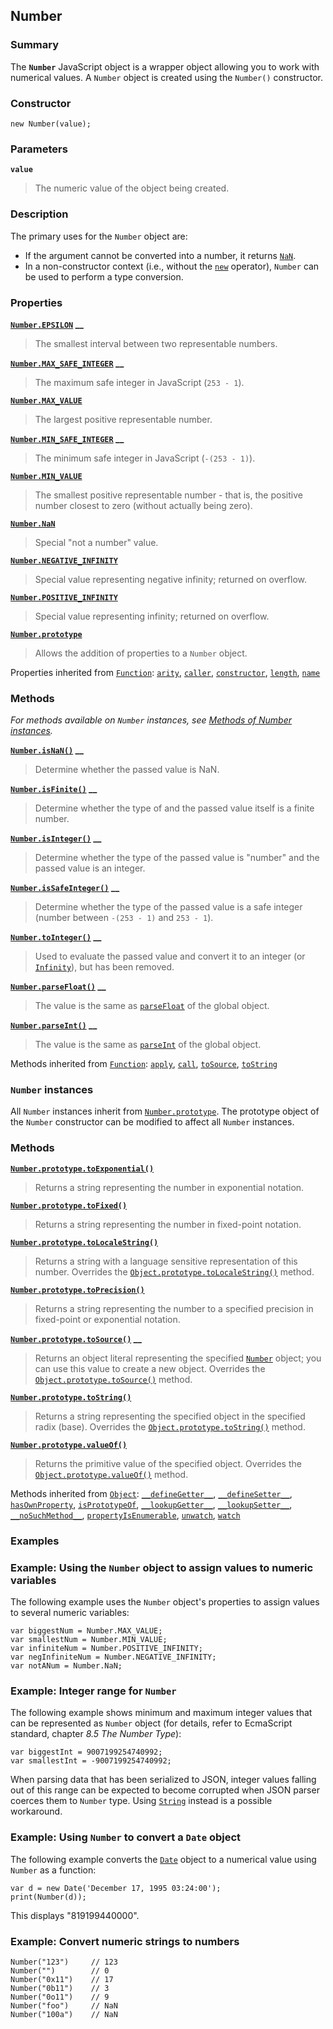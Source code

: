 ## Number

### Summary

The **`Number`** JavaScript object is a wrapper object allowing you to work with numerical values. A `Number` object is created using the `Number()` constructor.

### Constructor

    new Number(value);

### Parameters

**`value`**

> The numeric value of the object being created.

### Description

The primary uses for the `Number` object are:

* If the argument cannot be converted into a number, it returns [`NaN`][0].
* In a non-constructor context (i.e., without the [`new`][1] operator), `Number` can be used to perform a type conversion.

### Properties

**[`Number.EPSILON`][2] __**

> The smallest interval between two representable numbers.

**[`Number.MAX_SAFE_INTEGER`][3] __**

> The maximum safe integer in JavaScript (`253 - 1`).

**[`Number.MAX_VALUE`][4]**

> The largest positive representable number.

**[`Number.MIN_SAFE_INTEGER`][5] __**

> The minimum safe integer in JavaScript (`-(253 - 1)`).

**[`Number.MIN_VALUE`][6]**

> The smallest positive representable number - that is, the positive number closest to zero (without actually being zero).

**[`Number.NaN`][7]**

> Special "not a number" value.

**[`Number.NEGATIVE_INFINITY`][8]**

> Special value representing negative infinity; returned on overflow.

**[`Number.POSITIVE_INFINITY`][9]**

> Special value representing infinity; returned on overflow.

**[`Number.prototype`][10]**

> Allows the addition of properties to a `Number` object.

Properties inherited from [`Function`][11]:
[`arity`][12], [`caller`][13], [`constructor`][14], [`length`][15], [`name`][16]

### Methods
_For methods available on `Number` instances, see [Methods of Number instances][17]._

**[`Number.isNaN()`][18] __**

> Determine whether the passed value is NaN.

**[`Number.isFinite()`][19] __**

> Determine whether the type of and the passed value itself is a finite number.

**[`Number.isInteger()`][20] __**

> Determine whether the type of the passed value is "number" and the passed value is an integer.

**[`Number.isSafeInteger()`][21] __**

> Determine whether the type of the passed value is a safe integer (number between `-(253 - 1)` and `253 - 1`).

**[`Number.toInteger()`][22] __**

> Used to evaluate the passed value and convert it to an integer (or [`Infinity`][23]), but has been removed.

**[`Number.parseFloat()`][24] __**

> The value is the same as [`parseFloat`][25] of the global object.

**[`Number.parseInt()`][26] __**

> The value is the same as [`parseInt`][27] of the global object.

Methods inherited from [`Function`][11]:
[`apply`][28], [`call`][29], [`toSource`][30], [`toString`][31]

### `Number` instances

All `Number` instances inherit from [`Number.prototype`][10]. The prototype object of the `Number` constructor can be modified to affect all `Number` instances.

### Methods

**[`Number.prototype.toExponential()`][32]**

> Returns a string representing the number in exponential notation.

**[`Number.prototype.toFixed()`][33]**

> Returns a string representing the number in fixed-point notation.

**[`Number.prototype.toLocaleString()`][34]**

> Returns a string with a language sensitive representation of this number. Overrides the [`Object.prototype.toLocaleString()`][35] method.

**[`Number.prototype.toPrecision()`][36]**

> Returns a string representing the number to a specified precision in fixed-point or exponential notation.

**[`Number.prototype.toSource()`][37] __**

> Returns an object literal representing the specified [`Number`][38] object; you can use this value to create a new object. Overrides the [`Object.prototype.toSource()`][39] method.

**[`Number.prototype.toString()`][40]**

> Returns a string representing the specified object in the specified radix (base). Overrides the [`Object.prototype.toString()`][41] method.

**[`Number.prototype.valueOf()`][42]**

> Returns the primitive value of the specified object. Overrides the [`Object.prototype.valueOf()`][43] method.

Methods inherited from [`Object`][44]:
[`__defineGetter__`][45], [`__defineSetter__`][46], [`hasOwnProperty`][47], [`isPrototypeOf`][48], [`__lookupGetter__`][49], [`__lookupSetter__`][50], [`__noSuchMethod__`][51], [`propertyIsEnumerable`][52], [`unwatch`][53], [`watch`][54]

### Examples

### Example: Using the `Number` object to assign values to numeric variables

The following example uses the `Number` object's properties to assign values to several numeric variables:

    var biggestNum = Number.MAX_VALUE;
    var smallestNum = Number.MIN_VALUE;
    var infiniteNum = Number.POSITIVE_INFINITY;
    var negInfiniteNum = Number.NEGATIVE_INFINITY;
    var notANum = Number.NaN;
    

### Example: Integer range for `Number`

The following example shows minimum and maximum integer values that can be represented as `Number` object (for details, refer to EcmaScript standard, chapter _8.5 The Number Type_):

    var biggestInt = 9007199254740992;
    var smallestInt = -9007199254740992;
    

When parsing data that has been serialized to JSON, integer values falling out of this range can be expected to become corrupted when JSON parser coerces them to `Number` type. Using [`String`][55] instead is a possible workaround.

### Example: Using `Number` to convert a `Date` object

The following example converts the [`Date`][56] object to a numerical value using `Number` as a function:

    var d = new Date('December 17, 1995 03:24:00');
    print(Number(d));
    

This displays "819199440000".

### Example: Convert numeric strings to numbers

    Number("123")     // 123
    Number("")        // 0
    Number("0x11")    // 17
    Number("0b11")    // 3
    Number("0o11")    // 9
    Number("foo")     // NaN
    Number("100a")    // NaN
    



[0]: https://developer.mozilla.org/en/docs/Web/JavaScript/Reference/Global_Objects/NaN "The global NaN property is a value representing Not-A-Number."
[1]: https://developer.mozilla.org/en/docs/Web/JavaScript/Reference/Operators/new "The new operator creates an instance of a user-defined object type or of one of the built-in object types that has a constructor function."
[2]: https://developer.mozilla.org/en/docs/Web/JavaScript/Reference/Global_Objects/Number/EPSILON "The Number.EPSILON property represents the difference between one and the smallest value greater than one that can be represented as a Number."
[3]: https://developer.mozilla.org/en/docs/Web/JavaScript/Reference/Global_Objects/Number/MAX_SAFE_INTEGER "The Number.MAX_SAFE_INTEGER constant represents the maximum safe integer in JavaScript (253 - 1)."
[4]: https://developer.mozilla.org/en/docs/Web/JavaScript/Reference/Global_Objects/Number/MAX_VALUE "The Number.MAX_VALUE property represents the maximum numeric value representable in JavaScript."
[5]: https://developer.mozilla.org/en/docs/Web/JavaScript/Reference/Global_Objects/Number/MIN_SAFE_INTEGER "The Number.MIN_SAFE_INTEGER constant represents the minimum safe integer in JavaScript (-(253 - 1))."
[6]: https://developer.mozilla.org/en/docs/Web/JavaScript/Reference/Global_Objects/Number/MIN_VALUE "The Number.MIN_VALUE property represents the smallest positive numeric value representable in JavaScript."
[7]: https://developer.mozilla.org/en/docs/Web/JavaScript/Reference/Global_Objects/Number/NaN "The Number.NaN property represents Not-A-Number. Equivalent of NaN."
[8]: https://developer.mozilla.org/en/docs/Web/JavaScript/Reference/Global_Objects/Number/NEGATIVE_INFINITY "The Number.NEGATIVE_INFINITY property represents the negative Infinity value."
[9]: https://developer.mozilla.org/en/docs/Web/JavaScript/Reference/Global_Objects/Number/POSITIVE_INFINITY "The Number.POSITIVE_INFINITY property represents the positive Infinity value."
[10]: https://developer.mozilla.org/en/docs/Web/JavaScript/Reference/Global_Objects/Number/prototype "The Number.prototype property represents the prototype for the Number constructor."
[11]: https://developer.mozilla.orghttps://developer.mozilla.org/en/docs/Web/JavaScript/Reference/Global_Objects/Function
[12]: https://developer.mozilla.orghttps://developer.mozilla.org/en/docs/Web/JavaScript/Reference/Global_Objects/Function/Arity
[13]: https://developer.mozilla.orghttps://developer.mozilla.org/en/docs/Web/JavaScript/Reference/Global_Objects/Function/Caller
[14]: https://developer.mozilla.orghttps://developer.mozilla.org/en/docs/Web/JavaScript/Reference/Global_Objects/Function/Constructor
[15]: https://developer.mozilla.orghttps://developer.mozilla.org/en/docs/Web/JavaScript/Reference/Global_Objects/Function/Length
[16]: https://developer.mozilla.orghttps://developer.mozilla.org/en/docs/Web/JavaScript/Reference/Global_Objects/Function/Name
[17]: https://developer.mozilla.orghttps://developer.mozilla.org/en/docs/Web/JavaScript/Reference/Global_Objects/Number/prototype#Methods
[18]: https://developer.mozilla.org/en/docs/Web/JavaScript/Reference/Global_Objects/Number/isNaN "The Number.isNaN() method determines whether the passed value is NaN. More robust version of the original global isNaN()."
[19]: https://developer.mozilla.org/en/docs/Web/JavaScript/Reference/Global_Objects/Number/isFinite "The Number.isFinite() method determines whether the passed value is finite."
[20]: https://developer.mozilla.org/en/docs/Web/JavaScript/Reference/Global_Objects/Number/isInteger "The Number.isInteger() method determines whether the passed value is an integer."
[21]: https://developer.mozilla.org/en/docs/Web/JavaScript/Reference/Global_Objects/Number/isSafeInteger "The Number.isSafeInteger() method determines whether the provided value is a number that is a safe integer. A safe integer is an integer that"
[22]: https://developer.mozilla.org/en/docs/Web/JavaScript/Reference/Global_Objects/Number/toInteger "The Number.toInteger() method used to evaluate the passed value and convert it to an integer, but its implementation has been removed."
[23]: https://developer.mozilla.org/en/docs/Web/JavaScript/Reference/Global_Objects/Infinity "The global Infinity property is a numeric value representing infinity."
[24]: https://developer.mozilla.org/en/docs/Web/JavaScript/Reference/Global_Objects/Number/parseFloat "The Number.parseFloat() method parses a string argument and returns a floating point number. This method behaves identically to the global function parseFloat() and is part of ECMAScript 6 (its purpose is modularization of globals)."
[25]: https://developer.mozilla.org/en/docs/Web/JavaScript/Reference/Global_Objects/parseFloat "The parseFloat() function parses a string argument and returns a floating point number."
[26]: https://developer.mozilla.org/en/docs/Web/JavaScript/Reference/Global_Objects/Number/parseInt "The Number.parseInt() method parses a string argument and returns an integer of the specified radix or base. This method behaves identically to the global function parseInt() and is part of ECMAScript 6 (its purpose is modularization of globals)."
[27]: https://developer.mozilla.org/en/docs/Web/JavaScript/Reference/Global_Objects/parseInt "The parseInt() function parses a string argument and returns an integer of the specified radix or base."
[28]: https://developer.mozilla.orghttps://developer.mozilla.org/en/docs/Web/JavaScript/Reference/Global_Objects/Function/Apply
[29]: https://developer.mozilla.orghttps://developer.mozilla.org/en/docs/Web/JavaScript/Reference/Global_Objects/Function/Call
[30]: https://developer.mozilla.orghttps://developer.mozilla.org/en/docs/Web/JavaScript/Reference/Global_Objects/Function/ToSource
[31]: https://developer.mozilla.orghttps://developer.mozilla.org/en/docs/Web/JavaScript/Reference/Global_Objects/Function/ToString
[32]: https://developer.mozilla.org/en/docs/Web/JavaScript/Reference/Global_Objects/Number/toExponential "The toExponential() method returns a string representing the Number object in exponential notation"
[33]: https://developer.mozilla.org/en/docs/Web/JavaScript/Reference/Global_Objects/Number/toFixed "The toFixed() method formats a number using fixed-point notation."
[34]: https://developer.mozilla.org/en/docs/Web/JavaScript/Reference/Global_Objects/Number/toLocaleString "The toLocaleString() method returns a string with a language sensitive representation of this number."
[35]: https://developer.mozilla.org/en/docs/Web/JavaScript/Reference/Global_Objects/Object/toLocaleString "The toLocaleString() method returns a string representing the object. This method is meant to be overriden by derived objects for locale-specific purposes."
[36]: https://developer.mozilla.org/en/docs/Web/JavaScript/Reference/Global_Objects/Number/toPrecision "The toPrecision() method returns a string representing the Number object to the specified precision."
[37]: https://developer.mozilla.org/en/docs/Web/JavaScript/Reference/Global_Objects/Number/toSource "The toSource() method returns a string representing the source code of the object."
[38]: https://developer.mozilla.org/en/docs/Web/JavaScript/Reference/Global_Objects/Number "The Number JavaScript object is a wrapper object allowing you to work with numerical values. A Number object is created using the Number() constructor."
[39]: https://developer.mozilla.org/en/docs/Web/JavaScript/Reference/Global_Objects/Object/toSource "The toSource() method returns a string representing the source code of the object."
[40]: https://developer.mozilla.org/en/docs/Web/JavaScript/Reference/Global_Objects/Number/toString "The toString() method returns a string representing the specified Number object."
[41]: https://developer.mozilla.org/en/docs/Web/JavaScript/Reference/Global_Objects/Object/toString "The toString() method returns a string representing object."
[42]: https://developer.mozilla.org/en/docs/Web/JavaScript/Reference/Global_Objects/Number/valueOf "The valueOf() method returns the primitive value of a Number object."
[43]: https://developer.mozilla.org/en/docs/Web/JavaScript/Reference/Global_Objects/Object/valueOf "The valueOf() method returns the primitive value of the specified object."
[44]: https://developer.mozilla.orghttps://developer.mozilla.org/en/docs/Web/JavaScript/Reference/Global_Objects/Object
[45]: https://developer.mozilla.orghttps://developer.mozilla.org/en/docs/Web/JavaScript/Reference/Global_Objects/Object/DefineGetter
[46]: https://developer.mozilla.orghttps://developer.mozilla.org/en/docs/Web/JavaScript/Reference/Global_Objects/Object/DefineSetter
[47]: https://developer.mozilla.orghttps://developer.mozilla.org/en/docs/Web/JavaScript/Reference/Global_Objects/Object/HasOwnProperty
[48]: https://developer.mozilla.orghttps://developer.mozilla.org/en/docs/Web/JavaScript/Reference/Global_Objects/Object/IsPrototypeOf
[49]: https://developer.mozilla.orghttps://developer.mozilla.org/en/docs/Web/JavaScript/Reference/Global_Objects/Object/LookupGetter
[50]: https://developer.mozilla.orghttps://developer.mozilla.org/en/docs/Web/JavaScript/Reference/Global_Objects/Object/LookupSetter
[51]: https://developer.mozilla.orghttps://developer.mozilla.org/en/docs/Web/JavaScript/Reference/Global_Objects/Object/NoSuchMethod
[52]: https://developer.mozilla.orghttps://developer.mozilla.org/en/docs/Web/JavaScript/Reference/Global_Objects/Object/PropertyIsEnumerable
[53]: https://developer.mozilla.orghttps://developer.mozilla.org/en/docs/Web/JavaScript/Reference/Global_Objects/Object/Unwatch
[54]: https://developer.mozilla.orghttps://developer.mozilla.org/en/docs/Web/JavaScript/Reference/Global_Objects/Object/Watch
[55]: https://developer.mozilla.org/en/docs/Web/JavaScript/Reference/Global_Objects/String "The String global object is a constructor for strings, or a sequence of characters."
[56]: https://developer.mozilla.org/en/docs/Web/JavaScript/Reference/Global_Objects/Date "Creates a JavaScript Date instance that represents a single moment in time. Date objects are based on a time value that is the number of milliseconds since 1 January, 1970 UTC."